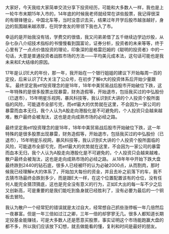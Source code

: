 大家好，今天我给大家简单交流分享下投资经历，可能和大多数人一样，我也是上一轮牛市末期15年入市的，14年底的时候我老师就经常在讲些股票，我记得很深的有赣锋锂业，中国北车等，当时没意识去买，结果过年开学后股市越涨越好，身边的氛围越来越浓厚，在同学舍友的带领下我也入了市。

幸运的是开始我没有钱，学费交的很值，我又问弟弟借了五千继续边学边炒股，从杂七杂八介绍技术指标的书慢慢看到国富论，证券分析，投资者的未来等等，终于心里有了一点点价值投资的理论，印象深的是格雷厄姆的《聪明的投资者》中的一句话，大意是普通投资者战胜市场的方法——平均美元成本法，这句话可能也是我未来和E大结缘的原因。

17年是认识E大的年份，那一年，我开始在一个银行姐姐的建议下开始每周一百的定投，后来认识了E大关注了公众号，在初步了解e大的投资体系后开始少量跟车。
‌最终坚定我etf投资理念的是18年，18年中美贸易战后股市开始破位下跌，这一年特殊的是很多股票出现暴雷，财务造假等，开始退市，包括我买过的中弘股份（已退市），15年明星乐视网，暴风科技等，我认识到E大讲的个人投资个股所面临的风险，可能退市全部亏完，而etf最大的优势就在这里，不会因为一家公司的暴雷而血本无归，我个人认为A股走向港股化是不可避免的，个人投资只会越来越难，散户最终会被淘汰，这也是走向成熟市场的必经之路。

最终坚定我etf投资理念的是18年，18年中美贸易战后股市开始破位下跌，这一年特殊的是很多股票出现暴雷，财务造假等，开始退市，包括我买过的中弘股份（已退市），15年明星乐视网，暴风科技等，我认识到E大讲的个人投资个股所面临的风险，可能退市全部亏完，而etf最大的优势就在这里，不会因为一家公司的暴雷而血本无归，我个人认为A股走向港股化是不可避免的，个人投资只会越来越难，散户最终会被淘汰，这也是走向成熟市场的必经之路。
‌从18年年中开始下跌大盘最终跌到2440的钻石底，很多人已经被吓的认为必破2000点，从而割肉，那时候我已经理解e大的体系了，开始加大每份的资金，并且去补之前落下的车，我不去猜市场最终会跌到多少，而是跟E大一样，在这个位置配置该有的仓位，没有任何人能完全猜顶猜底，这也是完全没有意义的行为，正如E大出的每一车不少之后又创新高，可是重要的是我们能吃到鱼身就已经胜利了，没有必要为最后的一个铜板去冒险。

我认为散户一个经常犯的错误就是太过自大，经常想自己抓些涨停板一年几倍然后一夜暴富。但是一年三倍如过江之卿，三年一倍的却寥寥无几。很多人都知道长期定投基金能赚钱，可是大多数人还是愿意买股票，事实证明这个市场能跑赢大盘的都不多，所以我们应该放下幻想，就去做能看的懂，复利和时间是最好的朋友。